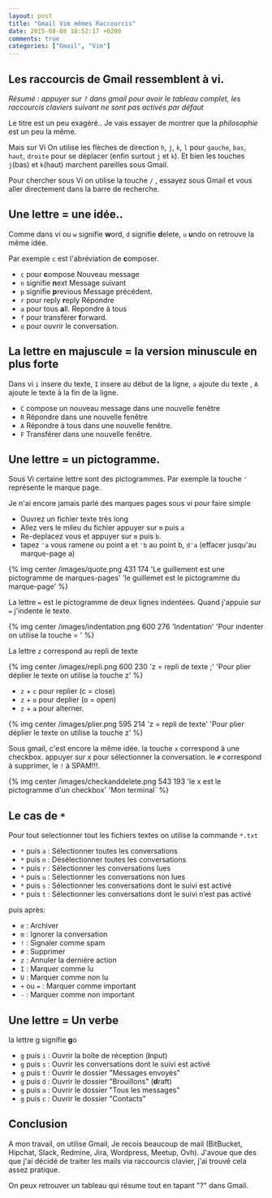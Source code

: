 ```yaml
---
layout: post
title: "Gmail Vim mêmes Raccourcis"
date: 2015-08-08 18:52:17 +0200
comments: true
categories: ["Gmail", "Vim"]
---
```


## Les raccourcis de Gmail ressemblent à vi.

*Résumé : appuyer sur `?` dans gmail pour avoir le tableau complet, les raccourcis claviers suivant ne sont pas activés par défaut*

Le titre est un peu exagéré.. Je vais essayer de montrer que la *philosophie* est un peu la même.

Mais sur Vi On utilise les flèches de direction `h`, `j`, `k`, `l` pour `gauche`, `bas`, `haut`, `droite` pour se déplacer (enfin surtout `j` et `k`). Et bien les touches `j`(bas)  et `k`(haut) marchent pareilles sous Gmail. 

Pour chercher sous Vi on utilise la touche `/` , essayez sous Gmail et vous aller directement dans la barre de recherche.

## Une lettre = une idée..

Comme dans vi ou `w` signifie **w**ord, `d` signifie **d**elete, `u` **u**ndo on retrouve la même idée.

Par exemple `c` est l'abréviation de **c**omposer.

 * `c` pour **c**ompose Nouveau message
 * `n` signifie **n**ext Message suivant 
 * `p` signifie **p**revious Message précédent.
 * `r` pour reply **r**eply Répondre
 * `a` pour tous **a**ll. Repondre à tous
 * `f` pour transférer **f**orward.
 * `o` pour ouvrir le conversation.

## La lettre en majuscule = la version minuscule en plus forte

Dans vi `i` insere du texte, `I` insere au début de la ligne, `a` ajoute du texte , `A` ajoute le texte à la fin de la ligne.

 * `C` compose un nouveau message dans une nouvelle fenêtre
 * `R` Répondre dans une nouvelle fenêtre
 * `A` Répondre à tous dans une nouvelle fenêtre. 
 * `F` Transférer dans une nouvelle fenêtre.

## Une lettre = un pictogramme.

Sous Vi certaine lettre sont des pictogrammes. Par exemple la touche `'` représente le marque page. 

Je n'ai encore jamais parlé des marques pages sous vi pour faire simple

 * Ouvrez un fichier texte très long
 * Allez vers le mileu du fichier  appuyer sur `m` puis `a`
 * Re-deplacez vous et appuyer sur `m` puis `b`.
 * tapez `'a` vous ramene ou point a et `'b` au point b, `d'a` (effacer jusqu'au marque-page a) 

{% img center /images/quote.png 431 174 'Le guillement est une pictogramme de marques-pages' 'le guillemet est le pictogramme du marque-page' %}

La lettre `=` est le pictogramme de deux lignes indentées. Quand j'appuie sur `=` j'indente le texte.

{% img center /images/indentation.png 600 276 'Indentation' 'Pour indenter on utilise la touche = ' %}

La lettre `z` correspond au repli de texte 

{% img center /images/repli.png 600 230 'z = repli de texte ;' 'Pour plier déplier le texte on utilise la touche z' %}

 * `z` + `c` pour replier (c = close)
 * `z` + `o` pour deplier (o = open)
 * `z` + `a` pour alterner.

{% img center /images/plier.png 595 214 'z = repli de texte' 'Pour plier déplier le texte on utilise la touche z' %}

Sous gmail, c'est encore la même idée.  la touche `x` correspond à une checkbox. appuyer sur x pour sélectionner la conversation. le `#` correspond à supprimer, le `!` à SPAM!!!.

{% img center /images/checkanddelete.png 543 193 'le x est le pictogramme d'un checkbox' 'Mon terminal` %}

## Le cas de `*`

Pour tout selectionner tout les fichiers textes on utilise la commande `*.txt`

 * `*` puis `a` : Sélectionner toutes les conversations
 * `*` puis `n` : Désélectionner toutes les conversations
 * `*` puis `r` : Sélectionner les conversations lues
 * `*` puis `u` : Sélectionner les conversations non lues
 * `*` puis `s` : Sélectionner les conversations dont le suivi est activé
 * `*` puis `t` : Sélectionner les conversations dont le suivi n’est pas activé

puis après:

 * `e` : Archiver
 * `m` : Ignorer la conversation
 * `!` : Signaler comme spam
 * `#` : Supprimer
 * `z` : Annuler la dernière action
 * `I` : Marquer comme lu
 * `U` : Marquer comme non lu
 * `+` ou `=` : Marquer comme important
 * `-` : Marquer comme non important


## Une lettre = Un verbe
la lettre g signifie **g**o 

* `g` puis `i` : Ouvrir la boîte de réception (**i**nput)
* `g` puis `s` : Ouvrir les conversations dont le suivi est activé
* `g` puis `t` : Ouvrir le dossier "Messages envoyés"
* `g` puis `d` : Ouvrir le dossier "Brouillons" (**d**raft)
* `g` puis `a` : Ouvrir le dossier "Tous les messages"
* `g` puis `c` : Ouvrir le dossier "Contacts"

## Conclusion

A mon travail, on utilise Gmail, Je recois beaucoup de mail (BitBucket, Hipchat, Slack, Redmine, Jira, Wordpress, Meetup, Ovh). J'avoue que des que j'ai décidé de traiter les mails via raccourcis clavier, j'ai trouvé cela assez pratique.

On peux retrouver un tableau qui résume tout en tapant "?" dans Gmail.

